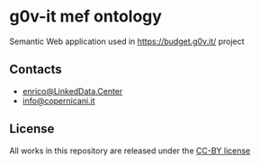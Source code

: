 g0v-it mef ontology
====================
Semantic Web application  used in https://budget.g0v.it/ project



## Contacts 

- enrico@LinkedData.Center
- info@copernicani.it

## License
All works in this repository are released under the [CC-BY license](https://creativecommons.org/licenses/by/4.0/)

